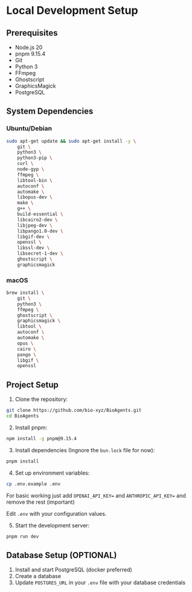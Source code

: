 # Local Development Setup

## Prerequisites

- Node.js 20
- pnpm 9.15.4
- Git
- Python 3
- FFmpeg
- Ghostscript
- GraphicsMagick
- PostgreSQL

## System Dependencies

### Ubuntu/Debian

```bash
sudo apt-get update && sudo apt-get install -y \
    git \
    python3 \
    python3-pip \
    curl \
    node-gyp \
    ffmpeg \
    libtool-bin \
    autoconf \
    automake \
    libopus-dev \
    make \
    g++ \
    build-essential \
    libcairo2-dev \
    libjpeg-dev \
    libpango1.0-dev \
    libgif-dev \
    openssl \
    libssl-dev \
    libsecret-1-dev \
    ghostscript \
    graphicsmagick
```

### macOS

```bash
brew install \
    git \
    python3 \
    ffmpeg \
    ghostscript \
    graphicsmagick \
    libtool \
    autoconf \
    automake \
    opus \
    cairo \
    pango \
    libgif \
    openssl
```

## Project Setup

1. Clone the repository:

```bash
git clone https://github.com/bio-xyz/BioAgents.git
cd BioAgents
```

2. Install pnpm:

```bash
npm install -g pnpm@9.15.4
```

3. Install dependencies (Ingnore the `bun.lock` file for now):

```bash
pnpm install
```

4. Set up environment variables:

```bash
cp .env.example .env
```

For basic working just add `OPENAI_API_KEY=` and `ANTHROPIC_API_KEY=` and remove the rest (important)

Edit `.env` with your configuration values.

5. Start the development server:

```bash
pnpm run dev
```

## Database Setup (OPTIONAL)

1. Install and start PostgreSQL (docker preferred)
2. Create a database
3. Update `POSTGRES_URL` in your `.env` file with your database credentials
